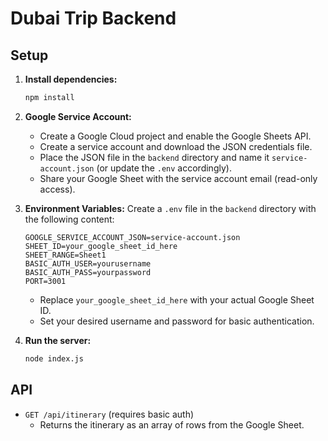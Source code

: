 # Dubai Trip Backend

## Setup

1. **Install dependencies:**
   ```bash
   npm install
   ```

2. **Google Service Account:**
   - Create a Google Cloud project and enable the Google Sheets API.
   - Create a service account and download the JSON credentials file.
   - Place the JSON file in the `backend` directory and name it `service-account.json` (or update the `.env` accordingly).
   - Share your Google Sheet with the service account email (read-only access).

3. **Environment Variables:**
   Create a `.env` file in the `backend` directory with the following content:
   ```env
   GOOGLE_SERVICE_ACCOUNT_JSON=service-account.json
   SHEET_ID=your_google_sheet_id_here
   SHEET_RANGE=Sheet1
   BASIC_AUTH_USER=yourusername
   BASIC_AUTH_PASS=yourpassword
   PORT=3001
   ```
   - Replace `your_google_sheet_id_here` with your actual Google Sheet ID.
   - Set your desired username and password for basic authentication.

4. **Run the server:**
   ```bash
   node index.js
   ```

## API
- `GET /api/itinerary` (requires basic auth)
  - Returns the itinerary as an array of rows from the Google Sheet. 